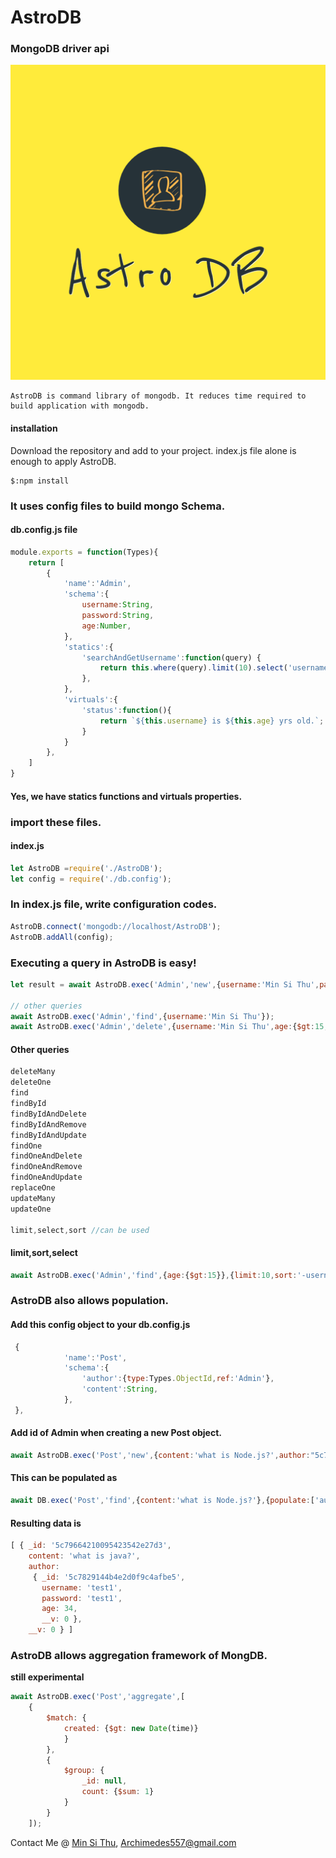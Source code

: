 # AstroDB

### MongoDB driver api
![AstroDB Logo](https://github.com/MinSiThu/astroDB/blob/master/logo/logo.png?raw=true "AstroDB")
``` 
AstroDB is command library of mongodb. It reduces time required to build application with mongodb.
```

#### installation
Download the repository and add to your project. index.js file alone is enough to apply AstroDB.
```shell
$:npm install 
```
### It uses config files to build mongo Schema.
#### db.config.js file 

```javascript
module.exports = function(Types){
    return [
        {
            'name':'Admin',
            'schema':{
                username:String,
                password:String,
                age:Number,
            },
            'statics':{
                'searchAndGetUsername':function(query) {
                    return this.where(query).limit(10).select('username');
                },
            },
            'virtuals':{
                'status':function(){
                    return `${this.username} is ${this.age} yrs old.`;
                }
            }
        },
    ]
}
```

#### Yes, we have statics functions and virtuals properties.

### import these files.
#### index.js
```javascript
let AstroDB =require('./AstroDB');
let config = require('./db.config');
```

### In index.js file, write configuration codes.
```javascript
AstroDB.connect('mongodb://localhost/AstroDB');
AstroDB.addAll(config);
```
### Executing a query in **AstroDB** is easy!
```javascript
let result = await AstroDB.exec('Admin','new',{username:'Min Si Thu',password:'Min Si Thu',age:19});

// other queries
await AstroDB.exec('Admin','find',{username:'Min Si Thu'});
await AstroDB.exec('Admin','delete',{username:'Min Si Thu',age:{$gt:15,$lt:20}});
```

#### Other queries
```javascript
deleteMany
deleteOne
find
findById
findByIdAndDelete
findByIdAndRemove
findByIdAndUpdate
findOne
findOneAndDelete
findOneAndRemove
findOneAndUpdate
replaceOne
updateMany
updateOne

limit,select,sort //can be used
```
#### limit,sort,select
```javascript
await AstroDB.exec('Admin','find',{age:{$gt:15}},{limit:10,sort:'-username',select:'username age'});
```

### AstroDB also allows population.
#### Add this config object to your db.config.js
```javascript
 {
            'name':'Post',
            'schema':{
                'author':{type:Types.ObjectId,ref:'Admin'},
                'content':String,
            },
 },
```
#### Add id of Admin when creating a new Post object.
```javascript
await AstroDB.exec('Post','new',{content:'what is Node.js?',author:"5c7829144b4e2d0f9c4afbe5",})
``` 


#### This can be populated as 
```javascript
await DB.exec('Post','find',{content:'what is Node.js?'},{populate:['author']});
```

#### Resulting data is 
```javascript
[ { _id: '5c79664210095423542e27d3',
    content: 'what is java?',
    author:
     { _id: '5c7829144b4e2d0f9c4afbe5',
       username: 'test1',
       password: 'test1',
       age: 34,
       __v: 0 },
    __v: 0 } ]
```

### **AstroDB** allows aggregation framework of MongDB.
**still experimental**
```javascript
await AstroDB.exec('Post','aggregate',[
    {
        $match: {
            created: {$gt: new Date(time)}
            }
        },
        {
            $group: {
                _id: null,
                count: {$sum: 1}
            }
        }
    ]);
``` 

Contact Me @ [Min Si Thu](https://www.facebook.com/profile.php?id=100008064318566 'facebook profile'),
Archimedes557@gmail.com